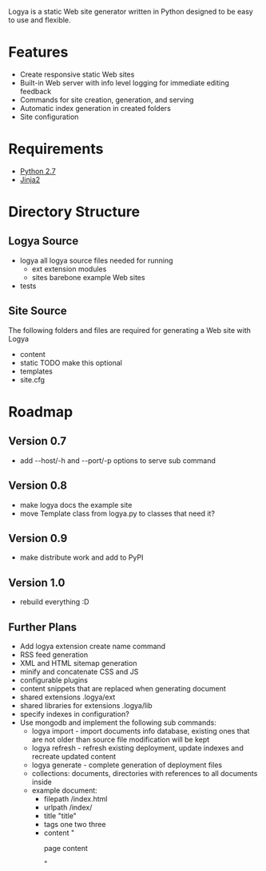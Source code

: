 Logya is a static Web site generator written in Python designed to be easy
to use and flexible.

# Features
* Create responsive static Web sites
* Built-in Web server with info level logging for immediate editing feedback
* Commands for site creation, generation, and serving
* Automatic index generation in created folders
* Site configuration

# Requirements
* [Python 2.7](http://python.org/)
* [Jinja2](http://jinja.pocoo.org/)

# Directory Structure

## Logya Source
* logya       all logya source files needed for running
    * ext       extension modules
    * sites     barebone example Web sites
* tests

## Site Source

The following folders and files are required for generating a Web site with Logya

* content
* static    TODO make this optional
* templates
* site.cfg

# Roadmap

## Version 0.7

* add --host/-h and --port/-p options to serve sub command

## Version 0.8

* make logya docs the example site
* move Template class from logya.py to classes that need it?

## Version 0.9

* make distribute work and add to PyPI

## Version 1.0

* rebuild everything :D

## Further Plans

* Add logya extension create name command
* RSS feed generation
* XML and HTML sitemap generation
* minify and concatenate CSS and JS
* configurable plugins
* content snippets that are replaced when generating document
* shared extensions .logya/ext
* shared libraries for extensions .logya/lib
* specify indexes in configuration?
* Use mongodb and implement the following sub commands:
    * logya import - import documents info database, existing ones that are not older than source file modification will be kept
    * logya refresh - refresh existing deployment, update indexes and recreate updated content
    * logya generate - complete generation of deployment files
    * collections: documents, directories with references to all documents inside
    * example document:
        * filepath /index.html
        * urlpath /index/
        * title "title"
        * tags one two three
        * content "<p>page content</p>"
